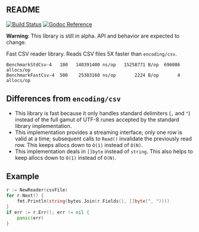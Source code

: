 README
------

[![Build Status](https://drone.io/bitbucket.org/weberc2/fastcsv/status.png)](https://drone.io/bitbucket.org/weberc2/fastcsv/latest)
[![Godoc Reference](http://img.shields.io/badge/godoc-reference-5272B4.svg?style=flat-square)](https://godoc.org/bitbucket.org/weberc2/fastcsv)

**Warning**: This library is still in alpha. API and behavior are expected to
change.

Fast CSV reader library. Reads CSV files 5X faster than `encoding/csv`.

```
BenchmarkStdCsv-4   100   140391400 ns/op   15258771 B/op  696086 allocs/op
BenchmarkFastCsv-4  500    25303160 ns/op       2224 B/op       4 allocs/op
```

## Differences from `encoding/csv`

* This library is fast because it only handles standard delimiters (`,` and
`"`) instead of the full gamut of UTF-8 runes accepted by the standard library
implementation.
* This implementation provides a streaming interface; only one row is valid at
a time; subsequent calls to `Read()` invalidate the previously read row. This
keeps allocs down to `O(1)` instead of `O(N)`.
* This implementation deals in `[]byte` instead of `string`. This also helps to
keep allocs down to `O(1)` instead of `O(N)`.

## Example

```go
r := NewReader(csvFile)
for r.Next() {
    fmt.Println(string(bytes.Join(r.Fields(), []byte(", "))))
}
if err := r.Err(); err != nil {
    panic(err)
}
```
